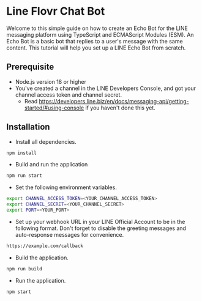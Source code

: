 # Line Flovr Chat Bot

Welcome to this simple guide on how to create an Echo Bot for the LINE messaging platform using TypeScript and ECMAScript Modules (ESM).
An Echo Bot is a basic bot that replies to a user's message with the same content.
This tutorial will help you set up a LINE Echo Bot from scratch.

## Prerequisite

- Node.js version 18 or higher
- You've created a channel in the LINE Developers Console, and got your channel access token and channel secret.
  - Read https://developers.line.biz/en/docs/messaging-api/getting-started/#using-console if you haven't done this yet.

## Installation


- Install all dependencies.

```bash
npm install
```

- Build and run the application

```bash
npm run start
```


- Set the following environment variables.

```bash
export CHANNEL_ACCESS_TOKEN=<YOUR_CHANNEL_ACCESS_TOKEN>
export CHANNEL_SECRET=<YOUR_CHANNEL_SECRET>
export PORT=<YOUR_PORT>
```

- Set up your webhook URL in your LINE Official Account to be in the following format. Don't forget to disable the greeting messages and auto-response messages for convenience.

```bash
https://example.com/callback
```

- Build the application.

```bash
npm run build
```

- Run the application.

```bash
npm start
```
